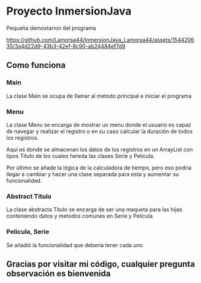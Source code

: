 # Proyecto InmersionJava

<p>Pequeña demostarion del programa</p>

https://github.com/Lamorsa44/InmersionJava_Lamorsa44/assets/154420635/3a4d22d9-43b3-42ef-8c90-ab24484ef7d9

## Como funciona

### Main

<p>La clase Main se ocupa de llamar al metodo principal e iniciar el programa</p>

### Menu 

<p>La clase Menu se encarga de mostrar un menu donde el usuario es capaz de navegar y realizar el registro o en su caso calcular la duración de todos los registros.</p>

<p>Aquí es donde se almacenan los datos de los registros en un ArrayList con tipos Título de los cuales hereda las clases Serie y Pelicula. </p>

<p>Por último se añade la lógica de la calculadora de tiempo, pero eso podria llegar a cambiar y hacer una clase separada para esta y aumentar su funcionalidad. </p>

### Abstract Titulo

<p>La clase abstracta Título se encarga de ser una maqueta para las hijas conteniendo datos y metodos comunes en Serie y Película </p>

### Pelicula, Serie

<p>Se añadió la funcionalidad que debería tener cada uno</p>

## Gracias por visitar mi código, cualquier pregunta observación es bienvenida
